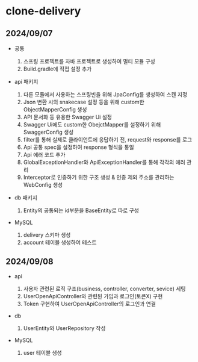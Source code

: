 # clone-delivery

## 2024/09/07
- 공통
  1. 스프링 프로젝트를 자바 프로젝트로 생성하여 멀티 모듈 구성
  2. Build.gradle에 직접 설정 추가

- api 패키지
  1. 다른 모듈에서 사용하는 스프링빈을 위해 JpaConfig를 생성하여 스캔 지정
  2. Json 변환 시의 snakecase 설정 등을 위해 custom한 ObjectMapperConfig 생성
  3. API 문서화 등 유용한 Swagger Ui 설정
  4. Swagger Ui에도 custom한 ObejctMapper를 설정하기 위해 SwaggerConfig 생성
  5. filter를 통해 실제로 클라이언트에 응답하기 전, request와 response를 로그
  6. Api 공통 spec을 설정하여 response 형식을 통일
  7. Api 에러 코드 추가
  8. GlobalExceptionHandler와 ApiExceptionHandler를 통해 각각의 에러 관리
  9. Interceptor로 인증하기 위한 구조 생성 & 인증 제외 주소를 관리하는 WebConfig 생성

- db 패키지
  1. Entity의 공통되는 id부분을 BaseEntity로 따로 구성

- MySQL
  1. delivery 스키마 생성
  2. account 테이블 생성하여 테스트

## 2024/09/08
- api
  1. 사용자 관련된 로직 구조(business, controller, converter, sevice) 세팅
  2. UserOpenApiController와 관련된 가입과 로그인(토큰X) 구현
  3. Token 구현하여 UserOpenApiController의 로그인과 연결

- db
  1. UserEntity와 UserRepository 작성

- MySQL
  1. user 테이블 생성